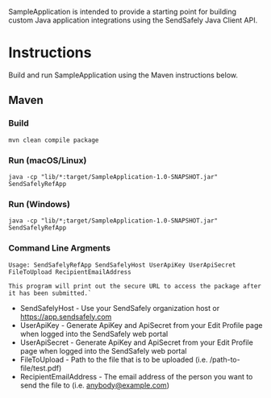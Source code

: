 SampleApplication is intended to provide a starting point for building custom Java application integrations using the SendSafely Java Client API. 

# Instructions
Build and run SampleApplication using the Maven instructions below.


## Maven
### Build
```mvn clean compile package```

### Run (macOS/Linux)
```java -cp "lib/*:target/SampleApplication-1.0-SNAPSHOT.jar" SendSafelyRefApp```

### Run (Windows)
```java -cp "lib/*;target/SampleApplication-1.0-SNAPSHOT.jar" SendSafelyRefApp```

### Command Line Argments
 
 ```
 Usage: SendSafelyRefApp SendSafelyHost UserApiKey UserApiSecret FileToUpload RecipientEmailAddress
 
 This program will print out the secure URL to access the package after it has been submitted.`
 ```
 
- SendSafelyHost - Use your SendSafely organization host or https://app.sendsafely.com
- UserApiKey - Generate ApiKey and ApiSecret from your Edit Profile page when logged into the SendSafely web portal 
- UserApiSecret - Generate ApiKey and ApiSecret from your Edit Profile page when logged into the SendSafely web portal
- FileToUpload - Path to the file that is to be uploaded (i.e. /path-to-file/test.pdf)
- RecipientEmailAddress - The email address of the person you want to send the file to (i.e. anybody@example.com)